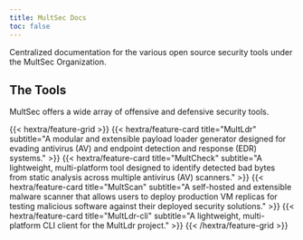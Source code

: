 ```yaml
---
title: MultSec Docs
toc: false
---
```


Centralized documentation for the various open source security tools under the MultSec Organization.

## The Tools
MultSec offers a wide array of offensive and defensive security tools.

<div class="hx-mt-6"></div>

{{< hextra/feature-grid >}}
    {{< hextra/feature-card
        title="MultLdr"
        subtitle="A modular and extensible payload loader generator designed for evading antivirus (AV) and endpoint detection and response (EDR) systems."
    >}}
    {{< hextra/feature-card
        title="MultCheck"
        subtitle="A lightweight, multi-platform tool designed to identify detected bad bytes from static analysis across multiple antivirus (AV) scanners."
    >}}
    {{< hextra/feature-card
        title="MultScan"
        subtitle="A self-hosted and extensible malware scanner that allows users to deploy production VM replicas for testing malicious software against their deployed security solutions."
    >}}
    {{< hextra/feature-card
        title="MultLdr-cli"
        subtitle="A lightweight, multi-platform CLI client for the MultLdr project."
    >}}
{{< /hextra/feature-grid >}}